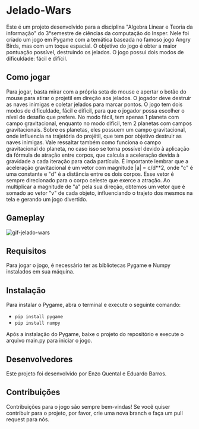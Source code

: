 # Jelado-Wars
Este é um projeto desenvolvido para a disciplina "Algebra Linear e Teoria da informação" do 3°semestre de ciências da computação do Insper. Nele foi criado um jogo em Pygame com a temática baseada no famoso jogo Angry Birds, mas com um toque espacial. O objetivo do jogo é obter a maior pontuação possível, destruindo os jelados. O jogo possui dois modos de dificuldade: fácil e difícil. 

## Como jogar

Para jogar, basta mirar com a própria seta do mouse e apertar o botão do mouse para atirar o projetil em direção aos jelados. O jogador deve destruir as naves inimigas e coletar jelados para marcar pontos. O jogo tem dois modos de dificuldade, fácil e difícil, para que o jogador possa escolher o nível de desafio que prefere. No modo fácil, tem apenas 1 planeta com campo gravitacional, enquanto no modo difícil, tem 2 planetas com campos gravitacionais.
Sobre os planetas, eles possuem um campo gravitacional, onde influencia na trajetória do projétil, que tem por objetivo destruir as naves inimigas. Vale ressaltar também como funciona o campo gravitacional do planeta, no caso isso se torna possível devido à aplicação da fórmula de atração entre corpos, que calcula a aceleração devida à gravidade a cada iteração para cada partícula. É importante lembrar que a aceleração gravitacional é um vetor com magnitude |a| = c/d**2, onde "c" é uma constante e "d" é a distância entre os dois corpos. Esse vetor é sempre direcionado para o corpo celeste que exerce a atração. Ao multiplicar a magnitude de "a" pela sua direção, obtemos um vetor que é somado ao vetor "v" de cada objeto, influenciando o trajeto dos mesmos na tela e gerando um jogo divertido.

## Gameplay

![gif-jelado-wars](https://user-images.githubusercontent.com/101536778/221229375-7b31fb7b-d09c-4228-b123-5a2bbf6ffeae.gif)


## Requisitos
Para jogar o jogo, é necessário ter as bibliotecas Pygame e Numpy instalados em sua máquina.

## Instalação
Para instalar o Pygame, abra o terminal e execute o seguinte comando:

- `pip install pygame`
- `pip install numpy`

Após a instalação do Pygame, baixe o projeto do repositório e execute o arquivo main.py para iniciar o jogo.

## Desenvolvedores
Este projeto foi desenvolvido por Enzo Quental e Eduardo Barros.

## Contribuições
Contribuições para o jogo são sempre bem-vindas! Se você quiser contribuir para o projeto, por favor, crie uma nova branch e faça um pull request para nós.
